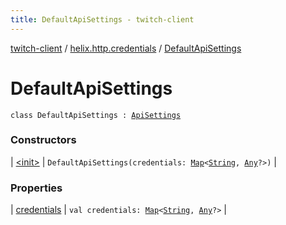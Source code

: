 ```yaml
---
title: DefaultApiSettings - twitch-client
---
```


[twitch-client](../../index.html) / [helix.http.credentials](../index.html) / [DefaultApiSettings](./index.html)

# DefaultApiSettings

`class DefaultApiSettings : `[`ApiSettings`](../-api-settings/index.html)

### Constructors

| [&lt;init&gt;](-init-.html) | `DefaultApiSettings(credentials: `[`Map`](https://kotlinlang.org/api/latest/jvm/stdlib/kotlin.collections/-map/index.html)`<`[`String`](https://kotlinlang.org/api/latest/jvm/stdlib/kotlin/-string/index.html)`, `[`Any`](https://kotlinlang.org/api/latest/jvm/stdlib/kotlin/-any/index.html)`?>)` |

### Properties

| [credentials](credentials.html) | `val credentials: `[`Map`](https://kotlinlang.org/api/latest/jvm/stdlib/kotlin.collections/-map/index.html)`<`[`String`](https://kotlinlang.org/api/latest/jvm/stdlib/kotlin/-string/index.html)`, `[`Any`](https://kotlinlang.org/api/latest/jvm/stdlib/kotlin/-any/index.html)`?>` |

